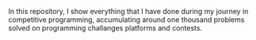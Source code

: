 In this repository, I show everything that I have done during my journey in competitive programming, accumulating around one thousand problems solved on programming challanges platforms and contests.